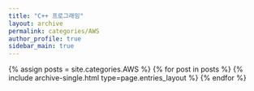 ```yaml
---
title: "C++ 프로그래밍"
layout: archive
permalink: categories/AWS
author_profile: true
sidebar_main: true
---
```


{% assign posts = site.categories.AWS %}
{% for post in posts %} {% include archive-single.html type=page.entries_layout %} {% endfor %}
